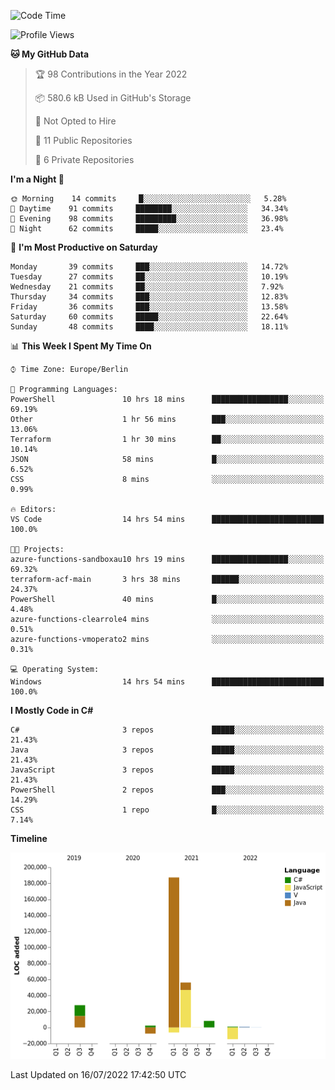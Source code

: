 
<!--START_SECTION:waka-->
![Code Time](http://img.shields.io/badge/Code%20Time-233%20hrs%2037%20mins-blue)

![Profile Views](http://img.shields.io/badge/Profile%20Views-0-blue)

**🐱 My GitHub Data** 

> 🏆 98 Contributions in the Year 2022
 > 
> 📦 580.6 kB Used in GitHub's Storage 
 > 
> 🚫 Not Opted to Hire
 > 
> 📜 11 Public Repositories 
 > 
> 🔑 6 Private Repositories  
 > 
**I'm a Night 🦉** 

```text
🌞 Morning    14 commits     █░░░░░░░░░░░░░░░░░░░░░░░░   5.28% 
🌆 Daytime    91 commits     ████████░░░░░░░░░░░░░░░░░   34.34% 
🌃 Evening    98 commits     █████████░░░░░░░░░░░░░░░░   36.98% 
🌙 Night      62 commits     █████░░░░░░░░░░░░░░░░░░░░   23.4%

```
📅 **I'm Most Productive on Saturday** 

```text
Monday       39 commits     ███░░░░░░░░░░░░░░░░░░░░░░   14.72% 
Tuesday      27 commits     ██░░░░░░░░░░░░░░░░░░░░░░░   10.19% 
Wednesday    21 commits     ██░░░░░░░░░░░░░░░░░░░░░░░   7.92% 
Thursday     34 commits     ███░░░░░░░░░░░░░░░░░░░░░░   12.83% 
Friday       36 commits     ███░░░░░░░░░░░░░░░░░░░░░░   13.58% 
Saturday     60 commits     █████░░░░░░░░░░░░░░░░░░░░   22.64% 
Sunday       48 commits     ████░░░░░░░░░░░░░░░░░░░░░   18.11%

```


📊 **This Week I Spent My Time On** 

```text
⌚︎ Time Zone: Europe/Berlin

💬 Programming Languages: 
PowerShell               10 hrs 18 mins      █████████████████░░░░░░░░   69.19% 
Other                    1 hr 56 mins        ███░░░░░░░░░░░░░░░░░░░░░░   13.06% 
Terraform                1 hr 30 mins        ██░░░░░░░░░░░░░░░░░░░░░░░   10.14% 
JSON                     58 mins             █░░░░░░░░░░░░░░░░░░░░░░░░   6.52% 
CSS                      8 mins              ░░░░░░░░░░░░░░░░░░░░░░░░░   0.99%

🔥 Editors: 
VS Code                  14 hrs 54 mins      █████████████████████████   100.0%

🐱‍💻 Projects: 
azure-functions-sandboxau10 hrs 19 mins      █████████████████░░░░░░░░   69.32% 
terraform-acf-main       3 hrs 38 mins       ██████░░░░░░░░░░░░░░░░░░░   24.37% 
PowerShell               40 mins             █░░░░░░░░░░░░░░░░░░░░░░░░   4.48% 
azure-functions-clearrole4 mins              ░░░░░░░░░░░░░░░░░░░░░░░░░   0.51% 
azure-functions-vmoperato2 mins              ░░░░░░░░░░░░░░░░░░░░░░░░░   0.31%

💻 Operating System: 
Windows                  14 hrs 54 mins      █████████████████████████   100.0%

```

**I Mostly Code in C#** 

```text
C#                       3 repos             █████░░░░░░░░░░░░░░░░░░░░   21.43% 
Java                     3 repos             █████░░░░░░░░░░░░░░░░░░░░   21.43% 
JavaScript               3 repos             █████░░░░░░░░░░░░░░░░░░░░   21.43% 
PowerShell               2 repos             ███░░░░░░░░░░░░░░░░░░░░░░   14.29% 
CSS                      1 repo              █░░░░░░░░░░░░░░░░░░░░░░░░   7.14%

```


**Timeline**

![Chart not found](https://raw.githubusercontent.com/LemurDaniel/LemurDaniel/main/charts/bar_graph.png) 


 Last Updated on 16/07/2022 17:42:50 UTC
<!--END_SECTION:waka-->
